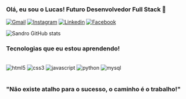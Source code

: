 
### Olá, eu sou o Lucas! Futuro Desenvolvedor Full Stack 🥸

[![Gmail](https://img.shields.io/badge/Gmail-D14836?style=for-the-badge&logo=gmail&logoColor=white)](sandroluca03@gmail.com)
[![Instagram](https://img.shields.io/badge/Instagram-E4405F?style=for-the-badge&logo=instagram&logoColor=white)](https://www.instagram.com/_sandrolucas_/)
[![Linkedin](https://img.shields.io/badge/LinkedIn-0077B5?style=for-the-badge&logo=linkedin&logoColor=white)](https://www.linkedin.com/in/sandro-lucas/)
[![Facebook](https://img.shields.io/badge/Facebook-1877F2?style=for-the-badge&logo=facebook&logoColor=white)](https://www.facebook.com/home.php)

![Sandro GitHub stats](https://github-readme-stats.vercel.app/api?username=Lucsxt&show_icons=true&theme=merko)

### Tecnologias que eu estou aprendendo! 

<div style="display: inline_block"></br>
<img aling="center" alt="html5" src="https://img.shields.io/badge/HTML5-E34F26?style=for-the-badge&logo=html5&logoColor=white">
<img aling="center" alt="css3" src="https://img.shields.io/badge/CSS3-1572B6?style=for-the-badge&logo=css3&logoColor=white">
<img aling="center" alt="javascript" src="https://img.shields.io/badge/JavaScript-323330?style=for-the-badge&logo=javascript&logoColor=F7DF1E">
<img aling="center" alt="python" src="https://img.shields.io/badge/Python-14354C?style=for-the-badge&logo=python&logoColor=white">
<img aling="center" alt="mysql" src="https://img.shields.io/badge/MySQL-00000F?style=for-the-badge&logo=mysql&logoColor=white">
</div></br>

### "Não existe atalho para o sucesso, o caminho é o trabalho!"
